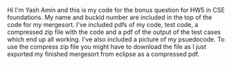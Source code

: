 Hi I'm Yash Amin and this is my code for the bonus question for HW5 in CSE foundations. My name and buckid number are included in the top of the code for my mergesort. I've included pdfs of my code, test code,
a compressed zip file with the code and a pdf of the output of the test cases which end up all working. I've also included a picture of my psuedocode. To use the compress zip file you might have to download the
file as I just exported my finished mergesort from eclipse as a compressed pdf.
